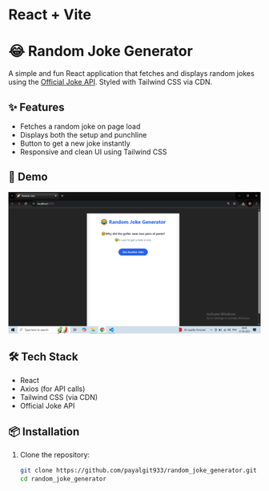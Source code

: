 # React + Vite

# 😂 Random Joke Generator

A simple and fun React application that fetches and displays random jokes using the [Official Joke API](https://official-joke-api.appspot.com). Styled with Tailwind CSS via CDN.

## ✨ Features

- Fetches a random joke on page load
- Displays both the setup and punchline
- Button to get a new joke instantly
- Responsive and clean UI using Tailwind CSS

## 🚀 Demo
![Screenshot](Screenshot(42).png)

## 🛠️ Tech Stack

- React
- Axios (for API calls)
- Tailwind CSS (via CDN)
- Official Joke API

## 📦 Installation

1. Clone the repository:

   ```bash
   git clone https://github.com/payalgit933/random_joke_generator.git
   cd random_joke_generator
